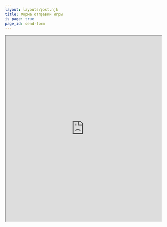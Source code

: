 ```yaml
---
layout: layouts/post.njk
title: Форма отправки игры
is_page: true
page_id: send-form
---
```

<iframe src="https://gd-twg20-app.blyat.science/client/#/send" style="
    width: 100%;
    height: 600px;
" title=""></iframe>
